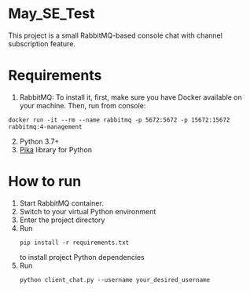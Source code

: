 # May_SE_Test

This project is a small RabbitMQ-based console chat with channel subscription feature.


# Requirements

1. RabbitMQ:
To install it, first, make sure you have Docker available on your machine.
Then, run from console:
```
docker run -it --rm --name rabbitmq -p 5672:5672 -p 15672:15672 rabbitmq:4-management
```

2. Python 3.7+
3. [Pika](https://pypi.org/project/pika/) library for Python


# How to run

1. Start RabbitMQ container.
2. Switch to your virtual Python environment
3. Enter the project directory
4. Run
    ```
    pip install -r requirements.txt
    ```
    to install project Python dependencies
5. Run
    ```
    python client_chat.py --username your_desired_username
    ```